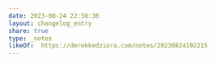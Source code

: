 ```yaml
---
date: 2023-08-24 22:50:30
layout: changelog_entry
share: true
type: _notes
likeOf:  https://derekkedziora.com/notes/20230824192215
---
```

